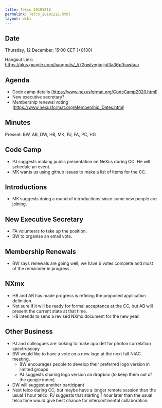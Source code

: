```yaml
---
title: Telco 20191212
permalink: Telco_20191212.html
layout: wiki
---
```


Date
----

Thursday, 12 December, 15:00 CET (+0100)

<!-- end of autogeneration -->

Hangout Link:
<https://plus.google.com/hangouts/_/j72qwlvegiojjpt3a36pfhow5ua>

Agenda
------
   * Code camp details (<https://www.nexusformat.org/CodeCamp2020.html>)
   * New executive secretary?
   * Membership renewal voting (<https://www.nexusformat.org/Membership_Dates.html>)

Minutes
-----
Present: BW, AB, DW, HB, MK, PJ, FA, PC, HG

Code Camp
------
   * PJ suggests making public presentation on NeXus during CC. He will schedule an event.
   * MK wants us using github issues to make a list of items for the CC.
   
Introductions
------
   * MK suggests doing a round of introductions since some new people are joining.
   
New Executive Secretary
------
   * FA volunteers to take up the position.
   * BW to organise an email vote.

Membership Renewals
------
   * BW says renewals are going well, we have 6 votes complete and most of the remainder in progress.

NXmx
----
   * HB and AB has made progress is refining the proposed application definition.
   * Not sure if it will be ready for formal acceptance at the CC, but AB will present the current state at that time.
   * HB intends to send a revised NXmx document for the new year.
   
   
Other Business
----
   * PJ and colleagues are looking to make app def for photon correlation spectroscopy
   * BW would like to have a vote on a new logo at the next full NIAC meeting.
      * BW encourages people to develop their preferred logo version in limited groups
      * PJ suggests sharing logo version on dropbox (to keep them out of the google index)
   * DW will suggest another participant
   * Next telco during CC, but maybe have a longer remote session than the usual 1 hour telco. PJ suggests that starting 1 hour later than the usual telco time would give best chance for intercontinental collaboration.
